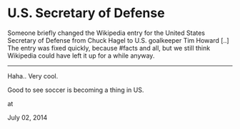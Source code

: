 # U.S. Secretary of Defense
Someone briefly changed the Wikipedia entry for the United States Secretary of Defense from Chuck Hagel to U.S. goalkeeper Tim Howard [..] The entry was fixed quickly, because #facts and all, but we still think Wikipedia could have left it up for a while anyway.

---

Haha.. Very cool.

Good to see soccer is becoming a thing in US.  








at

July 02, 2014
















